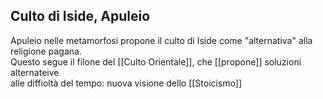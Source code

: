 ## Culto di Iside, Apuleio  
Apuleio nelle metamorfosi propone il culto di Iside come "alternativa" alla religione pagana.  
Questo segue il filone del [[Culto Orientale]], che [[propone]] soluzioni alternateive  
alle diffioltà del tempo: nuova visione dello [[Stoicismo]]  

